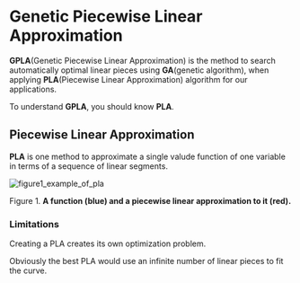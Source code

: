 # Genetic Piecewise Linear Approximation

**GPLA**(Genetic Piecewise Linear Approximation) is the method to search automatically optimal linear pieces using **GA**(genetic algorithm), when applying **PLA**(Piecewise Linear Approximation) algorithm for our applications.

To understand **GPLA**, you should know **PLA**.

## Piecewise Linear Approximation

**PLA** is one method to approximate a single valude function of one variable in terms of a sequence of linear segments.

![figure1_example_of_pla](https://user-images.githubusercontent.com/35001605/60398737-c1c7b080-9b96-11e9-9f17-d90016a6ab61.png)

Figure 1. **A function (blue) and a piecewise linear approximation to it (red).**


### Limitations

Creating a PLA creates its own optimization problem. 

Obviously the best PLA would use an infinite number of linear pieces to fit the curve.


